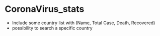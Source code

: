 # CoronaVirus_stats

- Include some country list with (Name,  Total Case, Death, Recovered)
- possibility to search a specific country